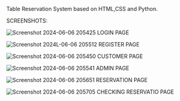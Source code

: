 Table Reservation System based on HTML,CSS and Python.

SCREENSHOTS:

![Screenshot 2024-06-06 205425](https://github.com/mrastrange/hotel_reservation/assets/79492151/97259d57-9795-4ebf-9dd5-1a6bfa9b561c)
LOGIN PAGE

![Screenshot 2024L-06-06 205512](https://github.com/mrastrange/hotel_reservation/assets/79492151/f68a9381-9f6d-48aa-b493-84531b6669f3)
REGISTER PAGE

![Screenshot 2024-06-06 205450](https://github.com/mrastrange/hotel_reservation/assets/79492151/cad0eb25-fccd-4ed3-a335-094cc1699e44)
CUSTOMER PAGE

![Screenshot 2024-06-06 205541](https://github.com/mrastrange/hotel_reservation/assets/79492151/788796c5-a0e1-452d-842d-6fad1eb19083)
ADMIN PAGE

![Screenshot 2024-06-06 205651](https://github.com/mrastrange/hotel_reservation/assets/79492151/ec4f814f-83a7-4e4a-90a8-b27696b07dfc)
RESERVATION PAGE

![Screenshot 2024-06-06 205705](https://github.com/mrastrange/hotel_reservation/assets/79492151/be5f6d55-cdad-447c-8499-3abc8859752d)
CHECKING RESERVATIO PAGE
